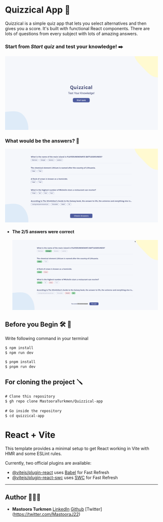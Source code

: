 # Quizzical App 📌 

Quizzical is a simple quiz app that lets you select alternatives and then gives you a score. 
It's built with functional React components. There are lots of questions from every subject with lots of amazing answers. 


### Start from **_Start quiz_** and test your knowledge! ✒️

![Alt text](./src/assets/image.png)


### What would be the answers? 📝

![Alt text](./src/assets/image-1.png)

+ #### The 2/5 answers were correct
  ![Alt text](./src/assets/image-2.png)


## Before you Begin 🛠 🔨
Write following command in your terminal

```
$ npm install
$ npm run dev
```

```
$ pnpm install
$ pnpm run dev
```


## For cloning the project 🪛

```
# Clone this repository
$ gh repo clone MastooraTurkmen/Quizzical-app

# Go inside the repository
$ cd quizzical-app
```


# React + Vite

This template provides a minimal setup to get React working in Vite with HMR and some ESLint rules.

Currently, two official plugins are available:

- [@vitejs/plugin-react](https://github.com/vitejs/vite-plugin-react/blob/main/packages/plugin-react/README.md) uses [Babel](https://babeljs.io/) for Fast Refresh
- [@vitejs/plugin-react-swc](https://github.com/vitejs/vite-plugin-react-swc) uses [SWC](https://swc.rs/) for Fast Refresh

------



## Author 👩🏻‍💻 
+ **Mastoora Turkmen**  [LinkedIn](https://www.linkedin.com/in/mastoora-turkmen/) [Github](https://github.com/MastooraTurkmen/) [Twitter] (https://twitter.com/MastooraJ22)
